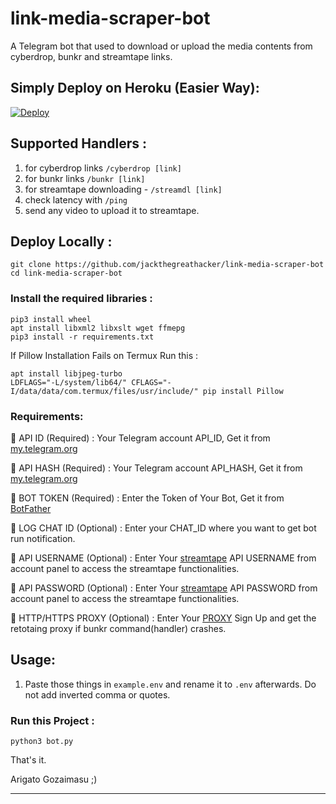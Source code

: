 # link-media-scraper-bot
A Telegram bot that used to download or upload the media contents from cyberdrop, bunkr and streamtape links.

## Simply Deploy on Heroku (Easier Way):

[![Deploy](https://www.herokucdn.com/deploy/button.svg)](https://heroku.com/deploy?template=https://github.com/jackthegreathacker/link-media-scraper-bot)
## Supported Handlers :
 1. for cyberdrop links `/cyberdrop [link]`
 2. for bunkr links `/bunkr [link]`
 3. for streamtape downloading - `/streamdl [link]`
 4. check latency with `/ping`
 5. send any video to upload it to streamtape.

 ## Deploy Locally :
 ```
 git clone https://github.com/jackthegreathacker/link-media-scraper-bot
 cd link-media-scraper-bot
 ```
 ### Install the required libraries :
 ```
 pip3 install wheel
 apt install libxml2 libxslt wget ffmepg
 pip3 install -r requirements.txt
 ```
 If Pillow Installation Fails on Termux Run this :
 ```
 apt install libjpeg-turbo
 LDFLAGS="-L/system/lib64/" CFLAGS="-I/data/data/com.termux/files/usr/include/" pip install Pillow
```
 ### Requirements:
 
 📌 API ID (Required) :
 Your Telegram account API_ID, Get it from [my.telegram.org](https://my.telegram.org)
 
 📌 API HASH (Required) :
 Your Telegram account API_HASH, Get it from [my.telegram.org](https://my.telegram.org)
 
 📌 BOT TOKEN (Required) :
 Enter the Token of Your Bot, Get it from [BotFather](https://t.me/BotFather)
 
 📌 LOG CHAT ID (Optional) :
 Enter your CHAT_ID where you want to get bot run notification.
 
 📌 API USERNAME (Optional) :
 Enter Your [streamtape](https://streamtape.com) API USERNAME from account panel to access the streamtape functionalities.
 
 📌 API PASSWORD (Optional) :
 Enter Your [streamtape](https://streamtape.com) API PASSWORD from account panel to access the streamtape functionalities.
 
  📌 HTTP/HTTPS PROXY (Optional) :
 Enter Your [PROXY](https://webshare.io/) Sign Up and get the retotaing proxy if bunkr command(handler) crashes.

 ## Usage: 
 1. Paste those things in `example.env` and rename it to `.env` afterwards. Do not add inverted comma or quotes.
 
 ### Run this Project :
```
python3 bot.py
```

That's it.

Arigato Gozaimasu ;)
_ _ _
